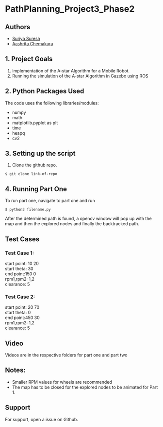 # PathPlanning_Project3_Phase2



## Authors

- [Suriya Suresh](https://www.github.com/theunknowninfinite)
- [Aashrita Chemakura](https://github.com/aashrita-chemakura)

## 1. Project Goals

1. Implementation of the A-star Algorithm
for a Mobile Robot.
2. Running the simulation of the A-star Algorithm in Gazebo using ROS 


## 2. Python Packages Used 
The code uses the following libraries/modules:
* numpy 
* math
* matplotlib.pyplot as plt
* time
* heapq 
* cv2 


## 3. Setting up the script

1. Clone the github repo.

```` 
$ git clone link-of-repo
````

## 4. Running Part One 

To run part one, navigate to part one and run 
```` 
$ python3 filename.py
````
After the determined path is found, a opencv window will pop up with the map and then the explored nodes and finally the backtracked path. 

## Test Cases 

### Test Case 1:
start point: 10 20  
start theta: 30  
end point:150 0  
rpm1,rpm2: 1,2  
clearance: 5
### Test Case 2:
start point: 20 70  
start theta: 0  
end point:450 30  
rpm1,rpm2: 1,2  
clearance: 5  

## Video 
Videos are in the respective folders for part one and part two 

## Notes:
* Smaller RPM values for wheels are recommended 
* The map has to be closed for the explored nodes to be animated for Part 1.

## Support
For support, open a issue on Github.





